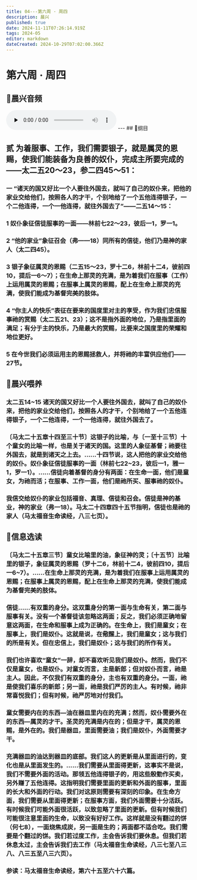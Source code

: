 ```yaml
---
title: 04---第六周 · 周四
description: 晨兴
published: true
date: 2024-11-11T07:26:14.919Z
tags: 2024-05
editor: markdown
dateCreated: 2024-10-29T07:02:00.366Z
---
```


# 第六周 · 周四

## 🎵晨兴音频
<audio id="audio" controls="" preload="none">
      <source id="mp3" src="/2024-05/week6/week6day4.mp3">
</audio>
---
## 📖纲目

## 贰   为着服事、工作，我们需要银子，就是属灵的恩赐，使我们能装备为良善的奴仆，完成主所要完成的——太二五20～23，参二四45～51：

### 一   “诸天的国又好比一个人要往外国去，就叫了自己的奴仆来，把他的家业交给他们，按照各人的才干，个别地给了一个五他连得银子，一个二他连得，一个一他连得，就往外国去了”——二五14～15：

### 1   奴仆象征信徒服事的一面——林前七22～23，彼后一1，罗一1。

### 2   “他的家业”象征召会（弗——18）同所有的信徒，他们乃是神的家人（太二四45）。

### 3   银子象征属灵的恩赐（二五15～23，罗十二6，林前十二4，彼前四10，提后一6～7）；在生命上那灵的充满，是为着我们在服事（工作）上运用属灵的恩赐；在服事上属灵的恩赐，配上在生命上那灵的充满，使我们能成为基督完美的肢体。

### 4   “你主人的快乐”表征在要来的国度里对主的享受，作为我们忠信服事祂的赏赐（太二五21、23）；这不是指外面的地位，乃是指里面的满足；有分于主的快乐，乃是最大的赏赐，比要来之国度里的荣耀和地位更好。

### 5   在今世我们必须运用主的恩赐拯救人，并将祂的丰富供应他们——27节。

## 📖晨兴喂养

### 太二五14~15    诸天的国又好比一个人要往外国去，就叫了自己的奴仆来，把他的家业交给他们，按照各人的才干，个别地给了一个五他连得银子，一个二他连得，一个一他连得，就往外国去了。

### 〔马太二十五章十四至三十节〕这银子的比喻，与〔一至十三节〕十个童女的比喻一样，也是关于诸天的国。这里的人象征基督；祂要往外国去，就是到诸天之上去。……十四节说，这人把他的家业交给他的奴仆。奴仆象征信徒服事的一面（林前七22~23，彼后一1，雅一1，罗一1）。……信徒向着基督的身分有两面：在生命一面，他们是童女，为祂而活；在服事、工作一面，他们是祂所买、服事祂的奴仆。

### 我信交给奴仆的家业包括福音、真理、信徒和召会。信徒是神的基业，神的家业（弗一18）。马太二十四章四十五节指明，信徒也是祂的家人（马太福音生命读经，八三七页）。

## 📖信息选读

### 〔马太二十五章三节〕童女比喻里的油，象征神的灵；〔十五节〕比喻里的银子，象征属灵的恩赐（罗十二6，林前十二4，彼前四10，提后一6~7）。……在生命上那灵的充满，是为着我们在服事上运用属灵的恩赐；在服事上属灵的恩赐，配上在生命上那灵的充满，使我们能成为基督完美的肢体。

### 信徒……有双重的身分。这双重身分的第一面与生命有关，第二面与服事有关。没有一个基督徒该忽略这两面；反之，我们必须正确地留意这两面，在生命和服事上成为正确的。在生命上，我们是童女；在服事上，我们是奴仆。这就是说，在儆醒上，我们是童女；这与我们的所是有关。但在忠信上，我们是奴仆；这与我们的所作有关。

### 我们也许喜欢“童女”一辞，却不喜欢听见我们是奴仆。然而，我们不仅是童女，也是奴仆。对童女而言，主是新郎；但对奴仆而言，祂是主人。因此，不仅我们有双重的身分，主也有双重的身分。一面，祂是使我们喜乐的新郎；另一面，祂是我们严厉的主人。有时候，祂非常喜悦我们；但有时候，祂严厉地对付我们。

### 童女需要内在的东西—油在器皿里内在的充满；然而，奴仆需要外在的东西—属灵的才干。圣灵的充满是内在的；但是才干，属灵的恩赐，是外在的。我们是器皿，里面需要油；我们是奴仆，外面需要才干。

### 充满器皿的油达到器皿的底部。我们这人的更新是从里面进行的，变化也是从里面发生的。……我们需要从里面得更新，这事实不是说，我们不需要外面的活动。那领五他连得银子的，用这些殷勤作买卖，另外赚了五他连得。这指明我们需要里面的更新和外面的服事，里面的长大和外面的行动。我们对这原则需要有深刻的印象。在生命方面，我们需要从里面得更新；在服事方面，我们外面需要十分活跃。有时候我们可能外面很活跃，以致忽略了里面的更新。但有时候我们可能很注意里面的生命，以致没有好好工作。这样就是没有翻过的饼（何七8），一面烧焦成炭，另一面是生的；两面都不适合吃。我们需要是个翻过的饼。我们若过度工作，主会告诉我们要休息。但我们若休息太过，主会告诉我们去工作（马太福音生命读经，八三七至八三八、八三五至八三六页）。

### 参读：马太福音生命读经，第六十五至六十六篇。
<!-- Google tag (gtag.js) -->
<script async src="https://www.googletagmanager.com/gtag/js?id=G-1P8709Z16T"></script>
<script>
  window.dataLayer = window.dataLayer || [];
  function gtag(){dataLayer.push(arguments);}
  gtag('js', new Date());

  gtag('config', 'G-1P8709Z16T');
</script>